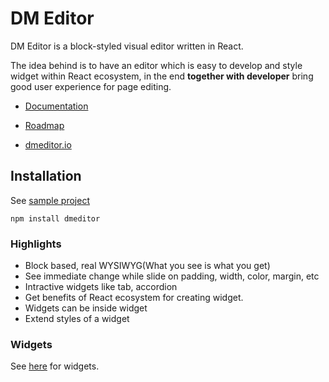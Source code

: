 # DM Editor

DM Editor is a block-styled visual editor written in React. 


The idea behind is to have an editor which is easy to develop and style widget within React ecosystem, in the end **together with developer** bring good user experience for page editing. 


- [Documentation](https://dmeditor.io/doc)

- [Roadmap](https://github.com/orgs/dmeditor/projects/1)
- [dmeditor.io](https://dmeditor.io)


## Installation

See [sample project](https://github.com/dmeditor/dmeditor-sample)

```
npm install dmeditor
```


### Highlights

- Block based, real WYSIWYG(What you see is what you get)
- See immediate change while slide on padding, width, color, margin, etc
- Intractive widgets like tab, accordion
- Get benefits of React ecosystem for creating widget.
- Widgets can be inside widget
- Extend styles of a widget

### Widgets
See [here](https://dmeditor.io/widgets) for widgets.

